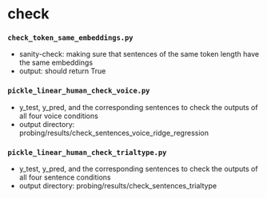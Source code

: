 # check

### `check_token_same_embeddings.py`
* sanity-check: making sure that sentences of the same token length have the same embeddings
* output: should return True

### `pickle_linear_human_check_voice.py`
* y_test, y_pred, and the corresponding sentences to check the outputs of all four voice conditions
* output directory: probing/results/check_sentences_voice_ridge_regression

### `pickle_linear_human_check_trialtype.py`
* y_test, y_pred, and the corresponding sentences to check the outputs of all four sentence conditions
* output directory: probing/results/check_sentences_trialtype
